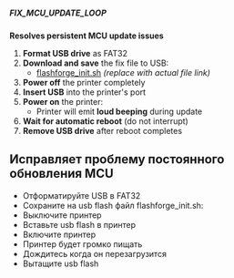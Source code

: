 ##### FIX_MCU_UPDATE_LOOP  
**Resolves persistent MCU update issues**  

1. **Format USB drive** as FAT32  
2. **Download and save** the fix file to USB:  
   - [flashforge_init.sh](https://example.com/path/to/fix_file) *(replace with actual file link)*  
3. **Power off** the printer completely  
4. **Insert USB** into the printer's port  
5. **Power on** the printer:  
   - Printer will emit **loud beeping** during update  
6. **Wait for automatic reboot** (do not interrupt)  
7. **Remove USB drive** after reboot completes  

## Исправляет проблему постоянного обновления MCU

- Отформатируйте USB в FAT32
- Сохраните на usb flash файл flashforge_init.sh:
- Выключите принтер
- Вставьте usb flash в принтер
- Включите принтер
- Принтер будет громко пищать
- Дождитесь когда он перезагрузится
- Вытащите usb flash
